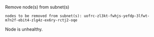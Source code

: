 Remove node(s) from subnet(s)

    nodes to be removed from subnet(s): uofrc-zl3kt-fwhjs-yefdp-3lfwt-m7n2f-ebit4-zlg4z-ex6ry-rctj2-oqe
  
Node is unhealthy.

